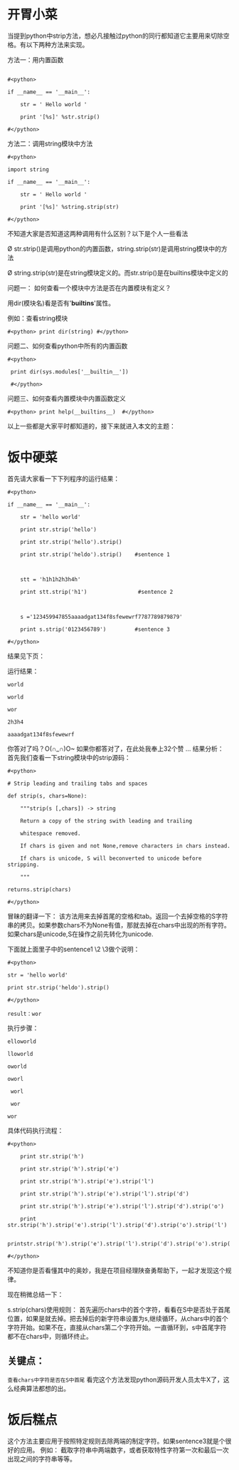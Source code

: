 # 开胃小菜

当提到python中strip方法，想必凡接触过python的同行都知道它主要用来切除空格。有以下两种方法来实现。

方法一：用内置函数
```

#<python>

if __name__ == '__main__':

    str = ' Hello world '

    print '[%s]' %str.strip()

#</python>
```

方法二：调用string模块中方法
```
#<python>

import string

if __name__ == '__main__':

    str = ' Hello world '

    print '[%s]' %string.strip(str)

#</python>
```
不知道大家是否知道这两种调用有什么区别？以下是个人一些看法

Ø  str.strip()是调用python的内置函数，string.strip(str)是调用string模块中的方法

Ø  string.strip(str)是在string模块定义的。而str.strip()是在builtins模块中定义的

问题一： 如何查看一个模块中方法是否在内置模块有定义？

用dir(模块名)看是否有'__builtins__'属性。

 

例如：查看string模块
```
#<python> print dir(string) #</python>
```
问题二、如何查看python中所有的内置函数
```
#<python>

 print dir(sys.modules['__builtin__'])

 #</python>
```
问题三、如何查看内置模块中内置函数定义
```
#<python> print help(__builtins__)  #</python>
```
以上一些都是大家平时都知道的，接下来就进入本文的主题：

 

# 饭中硬菜

首先请大家看一下下列程序的运行结果：
```
#<python>

if __name__ == '__main__':

    str = 'hello world'

    print str.strip('hello')

    print str.strip('hello').strip()

    print str.strip('heldo').strip()    #sentence 1

   

    stt = 'h1h1h2h3h4h'

    print stt.strip('h1')                #sentence 2

   

    s ='123459947855aaaadgat134f8sfewewrf7787789879879'

    print s.strip('0123456789')         #sentence 3

#</python>
```
结果见下页：

运行结果：
```
world

world

wor

2h3h4

aaaadgat134f8sfewewrf
```
你答对了吗？O(∩_∩)O~
如果你都答对了，在此处我奉上32个赞 …
结果分析：
首先我们查看一下string模块中的strip源码：
```
#<python>

# Strip leading and trailing tabs and spaces

def strip(s, chars=None):

    """strip(s [,chars]) -> string

    Return a copy of the string swith leading and trailing

    whitespace removed.

    If chars is given and not None,remove characters in chars instead.

    If chars is unicode, S will beconverted to unicode before stripping.

    """

returns.strip(chars)

#</python>
```
冒昧的翻译一下： 该方法用来去掉首尾的空格和tab。返回一个去掉空格的S字符串的拷贝。如果参数chars不为None有值，那就去掉在chars中出现的所有字符。如果chars是unicode,S在操作之前先转化为unicode.

下面就上面里子中的sentence1 \2 \3做个说明：
```
#<python>

str = 'hello world'

print str.strip('heldo').strip()

#</python>

result：wor
```
执行步骤：
```
elloworld

lloworld

oworld

oworl

 worl

 wor

wor
```
具体代码执行流程：
```
#<python>

    print str.strip('h')

    print str.strip('h').strip('e')

    print str.strip('h').strip('e').strip('l')

    print str.strip('h').strip('e').strip('l').strip('d')

    print str.strip('h').strip('e').strip('l').strip('d').strip('o')

    print str.strip('h').strip('e').strip('l').strip('d').strip('o').strip('l')

    printstr.strip('h').strip('e').strip('l').strip('d').strip('o').strip('l').strip()

#</python>
```
不知道你是否看懂其中的奥妙，我是在项目经理陕奋勇帮助下，一起才发现这个规律。

现在稍微总结一下：

s.strip(chars)使用规则：
首先遍历chars中的首个字符，看看在S中是否处于首尾位置，如果是就去掉。把去掉后的新字符串设置为s,继续循环，从chars中的首个字符开始。如果不在，直接从chars第二个字符开始。一直循环到，s中首尾字符都不在chars中，则循环终止。

## 关键点：
`查看chars中字符是否在S中首尾`
看完这个方法发现python源码开发人员太牛X了，这么经典算法都想的出。
# 饭后糕点

这个方法主要应用于按照特定规则去除两端的制定字符。如果sentence3就是个很好的应用。
例如： 截取字符串中两端数字，或者获取特性字符第一次和最后一次出现之间的字符串等等。